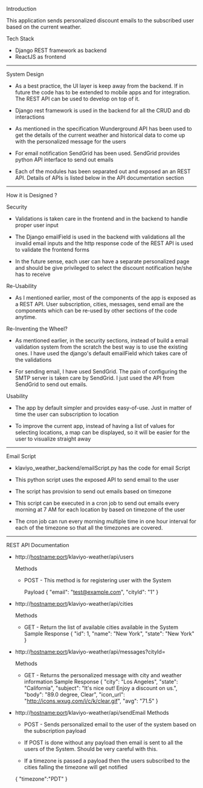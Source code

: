 Introduction

This application sends personalized discount emails to the subscribed user based on the current weather.


Tech Stack

- Django REST framework as backend
- ReactJS as frontend

-----------------------------------------------------------------------------------------------


System Design

- As a best practice, the UI layer is keep away from the backend. If in future the code has to be extended to mobile apps and for integration. The REST API can be used to develop on top of it.

- Django rest framework is used in the backend for all the CRUD and db interactions

- As mentioned in the specification Wunderground API has been used to get the details of the current weather and historical data to come up with the personalized message for the users

- For email notification SendGrid has been used. SendGrid provides python API interface to send out emails

- Each of the modules has been separated out and exposed an an REST API. Details of APIs is listed below in   the API documentation section

-----------------------------------------------------------------------------------------------

How it is Designed ?

Security

- Validations is taken care in the frontend and in the backend to handle proper user input

- The Django emailField is used in the backend with validations all the invalid email inputs and the http response code of the REST API is used to validate the frontend forms

- In the future sense, each user can have a separate personalized page and should be give privileged to select the discount notification he/she has to receive

Re-Usability

- As I mentioned earlier, most of the components of the app is exposed as a REST API. User subscription, cities, messages, send email are the components which can be re-used by other sections of the code anytime.

Re-Inventing the Wheel?

- As mentioned earlier, in the security sections, instead of build a email validation system from the scratch the best way is to use the existing ones. I have used the django's default emailField which takes care of the validations

- For sending email, I have used SendGrid. The pain of configuring the SMTP server is taken care by SendGrid. I just used the API from SendGrid to send out emails.

Usability

- The app by default simpler and provides easy-of-use. Just in matter of time the user can subscription to location

- To improve the current app, instead of having a list of values for selecting locations, a map can be displayed, so it will be easier for the user to visualize straight away

-----------------------------------------------------------------------------------------------

Email Script

- klaviyo_weather_backend/emailScript.py has the code for email Script
- This python script uses the exposed API to send email to the user
- The script has provision to send out emails based on timezone
- This script can be executed in a cron job to send out emails every morning at 7 AM for each location by based on timezone of the user

- The cron job can run every morning multiple time in one hour interval for each of the timezone so that all the timezones are covered.

-----------------------------------------------------------------------------------------------

REST API Documentation

- http://<hostname:port>/klaviyo-weather/api/users

  Methods
    - POST - This method is for registering user with the System

      Payload
      {
        "email": "test@example.com",
        "cityId": "1"
      }

- http://<hostname:port>/klaviyo-weather/api/cities

  Methods
    - GET - Return the list of available cities available in the System
    Sample Response
    {
        "id": 1,
        "name": "New York",
        "state": "New York"
    }

- http://<hostname:port>/klaviyo-weather/api/messages?cityId=<id>

  Methods
  - GET - Returns the personalized message with city and weather information
    Sample Response
    {
      "city": "Los Angeles",
      "state": "California",
      "subject": "It's nice out! Enjoy a discount on us.",
      "body": "89.0 degree, Clear",
      "icon_url": "http://icons.wxug.com/i/c/k/clear.gif",
      "avg": "71.5"
    }

- http://<hostname:port>/klaviyo-weather/api/sendEmail
  Methods
  - POST - Sends personalized email to the user of the system based on the subscription
  payload
   - If POST is done without any payload then email is sent to all the users of the System. Should
     be very careful with this.

   - If a timezone is passed a payload then the users subscribed to the cities falling the timezone
     will get notified

    {
      "timezone":"PDT"
    }
